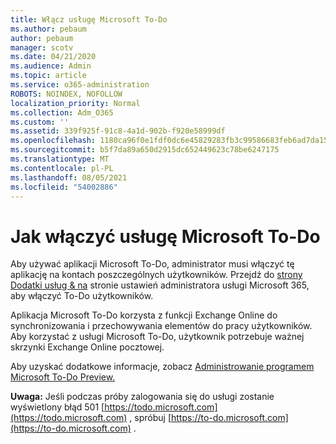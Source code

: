 ```yaml
---
title: Włącz usługę Microsoft To-Do
ms.author: pebaum
author: pebaum
manager: scotv
ms.date: 04/21/2020
ms.audience: Admin
ms.topic: article
ms.service: o365-administration
ROBOTS: NOINDEX, NOFOLLOW
localization_priority: Normal
ms.collection: Adm_O365
ms.custom: ''
ms.assetid: 339f925f-91c8-4a1d-902b-f920e58999df
ms.openlocfilehash: 1180ca96f0e1fdf0dc6e45829283fb3c99586683feb6ad7da1571fc05f41c48d
ms.sourcegitcommit: b5f7da89a650d2915dc652449623c78be6247175
ms.translationtype: MT
ms.contentlocale: pl-PL
ms.lasthandoff: 08/05/2021
ms.locfileid: "54002886"
---
```

# <a name="how-to-enable-microsoft-to-do"></a>Jak włączyć usługę Microsoft To-Do

Aby używać aplikacji Microsoft To-Do, administrator musi włączyć tę aplikację na kontach poszczególnych użytkowników. Przejdź do [strony Dodatki usług &amp; na](https://portal.office.com/adminportal/home#/Settings/ServicesAndAddIns) stronie ustawień administratora usługi Microsoft 365, aby włączyć To-Do użytkowników.
  
Aplikacja Microsoft To-Do korzysta z funkcji Exchange Online do synchronizowania i przechowywania elementów do pracy użytkowników. Aby korzystać z usługi Microsoft To-Do, użytkownik potrzebuje ważnej skrzynki Exchange Online pocztowej.
  
Aby uzyskać dodatkowe informacje, zobacz [Administrowanie programem Microsoft To-Do Preview.](https://support.office.com/article/490c1a8c-2333-4952-8125-841afadb9620.aspx)
  
 **Uwaga:** Jeśli podczas próby zalogowania się do usługi zostanie wyświetlony błąd 501 [https://todo.microsoft.com](https://todo.microsoft.com) , spróbuj [https://to-do.microsoft.com](https://to-do.microsoft.com) .
  

